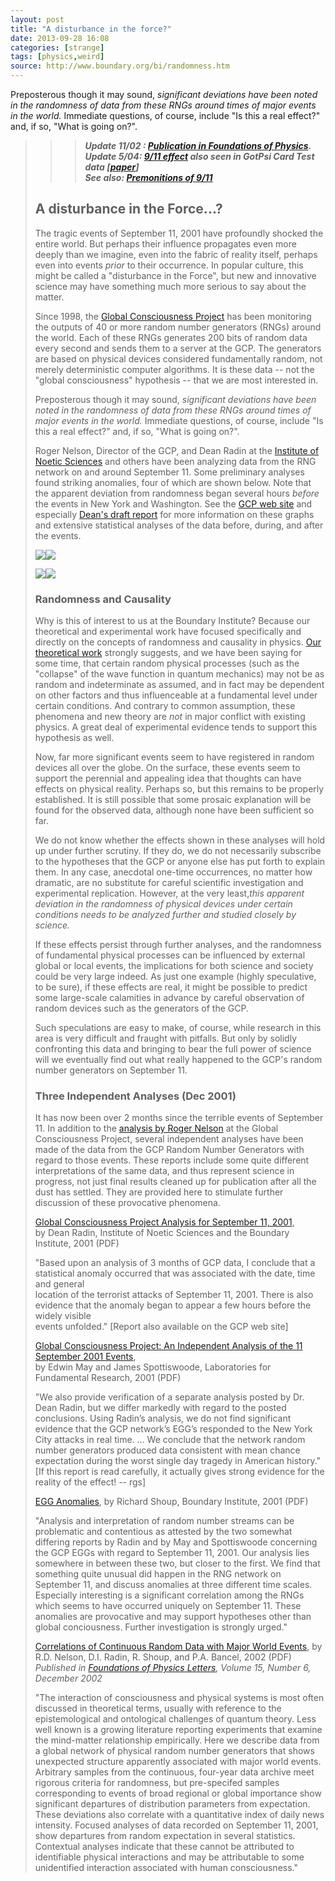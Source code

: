 ```yaml
---
layout: post
title: "A disturbance in the force?"
date: 2013-09-28 16:08
categories: [strange]
tags: [physics,weird]
source: http://www.boundary.org/bi/randomness.htm
---
```

Preposterous though it may sound, *significant deviations have been
noted in the randomness of data from these RNGs around times of
major events in the world.* Immediate questions, of course, include
"Is this a real effect?" and, if so, "What is going on?".

> > > ***Update 11/02 : [Publication in Foundations of Physics](articles/FoPL_nelson-pp.pdf).   
> > > Update 5/04: [9/11 effect](http://www.ions.org/files/dean.html) also seen in GotPsi Card Test data [[paper](http://boundary.org/bi/articles/EmpPicsTime.pdf)]   
> > > See also: [Premonitions of 9/11](premon911.htm)***
> > >
>
> ## A disturbance in the Force...?
>
> The tragic events of September 11, 2001 have profoundly shocked the entire world. But perhaps their influence propagates even more deeply than we imagine, even into the fabric of reality itself, perhaps even into events *prior* to their occurrence. In popular culture, this might be called a "disturbance in the Force", but new and innovative science may have something much more serious to say about the matter.
>
> Since 1998, the [Global Consciousness Project](http://noosphere.princeton.edu) has been monitoring the outputs of 40 or more random number generators (RNGs) around the world. Each of these RNGs generates 200 bits of random data every second and sends them to a server at the GCP. The generators are based on physical devices considered fundamentally random, not merely deterministic computer algorithms. It is these data -- not the "global consciousness" hypothesis -- that we are most interested in.
>
> Preposterous though it may sound, *significant deviations have been noted in the randomness of data from these RNGs around times of major events in the world.* Immediate questions, of course, include "Is this a real effect?" and, if so, "What is going on?".
>
> Roger Nelson, Director of the GCP, and Dean Radin at the [Institute of Noetic Sciences](http://www.ions.org) and others have been analyzing data from the RNG network on and around September 11. Some preliminary analyses found striking anomalies, four of which are shown below. Note that the apparent deviation from randomness began several hours *before* the events in New York and Washington. See the [GCP web site](http://noosphere.princeton.edu) and especially [Dean's draft report](http://noosphere.princeton.edu/dean/wtc0921.html) for more information on these graphs and extensive statistical analyses of the data before, during, and after the events.
>
> ![](/images/terror010911vp2-sm.gif)![](/images/terror010911zoraw-sm.gif)
>
> ![](/images/odds-sm.gif)![](/images/odds2tail_emp-sm.gif)
>
> ### Randomness and Causality
>
> Why is this of interest to us at the Boundary Institute? Because our theoretical and experimental work have focused specifically and directly on the concepts of randomness and causality in physics. [Our theoretical work](theoretical.htm) strongly suggests, and we have been saying for some time, that certain random physical processes (such as the "collapse" of the wave function in quantum mechanics) may not be as random and indeterminate as assumed, and in fact may be dependent on other factors and thus influenceable at a fundamental level under certain conditions. And contrary to common assumption, these phenomena and new theory are *not* in major conflict with existing physics. A great deal of experimental evidence tends to support this hypothesis as well.
>
> Now, far more significant events seem to have registered in random devices all over the globe. On the surface, these events seem to support the perennial and appealing idea that thoughts can have effects on physical reality. Perhaps so, but this remains to be properly established. It is still possible that some prosaic explanation will be found for the observed data, although none have been sufficient so far.
>
> We do not know whether the effects shown in these analyses will hold up under further scrutiny. If they do, we do not necessarily subscribe to the hypotheses that the GCP or anyone else has put forth to explain them. In any case, anecdotal one-time occurrences, no matter how dramatic, are no substitute for careful scientific investigation and experimental replication. However, at the very least,*this apparent deviation in the randomness of physical devices under certain conditions needs to be analyzed further and studied closely by science.*
>
> If these effects persist through further analyses, and the randomness of fundamental physical processes can be influenced by external global or local events, the implications for both science and society could be very large indeed. As just one example (highly speculative, to be sure), if these effects are real, it might be possible to predict some large-scale calamities in advance by careful observation of random devices such as the generators of the GCP.
>
> Such speculations are easy to make, of course, while research in this area is very difficult and fraught with pitfalls. But only by solidly confronting this data and bringing to bear the full power of science will we eventually find out what really happened to the GCP's random number generators on September 11.
>
> ### Three Independent Analyses (Dec 2001)
>
> It has now been over 2 months since the terrible events of September 11. In addition to the [analysis by Roger Nelson](http://noosphere.princeton.edu/terror.html) at the Global Consciousness Project, several independent analyses have been made of the data from the GCP Random Number Generators with regard to those events. These reports include some quite different interpretations of the same data, and thus represent science in progress, not just final results cleaned up for publication after all the dust has settled. They are provided here to stimulate further discussion of these provocative phenomena.
>
> [Global Consciousness Project Analysis for September 11, 2001](/assets/wtc0921.html),   
>  by Dean Radin, Institute of Noetic Sciences and the Boundary Institute, 2001 (PDF)
>
> "Based upon an analysis of 3 months of GCP data, I conclude that a statistical anomaly occurred that was associated with the date, time and general  
>  location of the terrorist attacks of September 11, 2001. There is also evidence that the anomaly began to appear a few hours before the widely visible  
>  events unfolded." [Report also available on the GCP web site]
>
> [Global Consciousness Project: An Independent Analysis of the 11 September 2001 Events](/assets/May-Spot_Sep11.pdf),   
>  by Edwin May and James Spottiswoode, Laboratories for Fundamental Research, 2001 (PDF)
>
> "We also provide verification of a separate analysis posted by Dr. Dean Radin, but we differ markedly with regard to the posted conclusions. Using Radin’s analysis, we do not find significant evidence that the GCP network’s EGG’s responded to the New York City attacks in real time. ... We conclude that the network random number generators produced data consistent with mean chance expectation during the worst single day tragedy in American history." [If this report is read carefully, it actually gives strong evidence for the reality of the effect! -- rgs]
>
> [EGG Anomalies](/assets/EGG_Salad.pdf), by Richard Shoup, Boundary Institute, 2001 (PDF)
>
> "Analysis and interpretation of random number streams can be problematic and contentious as attested by the two somewhat differing reports by Radin and by May and Spottiswoode concerning the GCP EGGs with regard to September 11, 2001. Our analysis lies somewhere in between these two, but closer to the first. We find that something quite unusual did happen in the RNG network on September 11, and discuss anomalies at three different time scales. Especially interesting is a significant correlation among the RNGs which seems to have occurred uniquely on September 11. These anomalies are provocative and may support hypotheses other than global conciousness. Further investigation is strongly urged."
>
>
> [Correlations of Continuous Random Data with Major World Events](/assets/FoPL_nelson-pp.pdf), by R.D. Nelson, D.I. Radin, R. Shoup, and P.A. Bancel, 2002 (PDF)   
> *Published in [Foundations of Physics Letters](http://www.wkap.nl/prod/j/0894-9875), Volume 15, Number 6, December 2002*
>
> "The interaction of consciousness and physical systems is most often discussed in theoretical terms, usually with reference to the epistemological and ontological challenges of quantum theory. Less well known is a growing literature reporting experiments that examine the mind-matter relationship empirically. Here we describe data from a global network of physical random number generators that shows unexpected structure apparently associated with major world events. Arbitrary samples from the continuous, four-year data archive meet rigorous criteria for randomness, but pre-specifed samples corresponding to events of broad regional or global importance show significant departures of distribution parameters from expectation. These deviations also correlate with a quantitative index of daily news intensity. Focused analyses of data recorded on September 11, 2001, show departures from random expectation in several statistics. Contextual analyses indicate that these cannot be attributed to identifiable physical interactions and may be attributable to some unidentified interaction associated with human consciousness."

